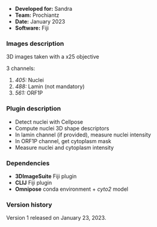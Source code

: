 * **Developed for:** Sandra
* **Team:** Prochiantz
* **Date:** January 2023
* **Software:** Fiji


### Images description

3D images taken with a x25 objective

3 channels:
  1. *405:* Nuclei
  2. *488:* Lamin (not mandatory)
  3. *561:* ORF1P

### Plugin description

* Detect nuclei with Cellpose
* Compute nuclei 3D shape descriptors
* In lamin channel (if provided), measure nuclei intensity
* In ORF1P channel, get cytoplasm mask 
* Measure nuclei and cytoplasm intensity

### Dependencies

* **3DImageSuite** Fiji plugin
* **CLIJ** Fiji plugin
* **Omnipose** conda environment + *cyto2* model

### Version history

Version 1 released on January 23, 2023.

